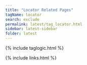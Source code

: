```yaml
---
title: "Locator Related Pages"
tagName: locator
search: exclude
permalink: latest/tag_locator.html
sidebar: latest-sidebar
folder: latest
---
```

{% include taglogic.html %}

{% include links.html %}
